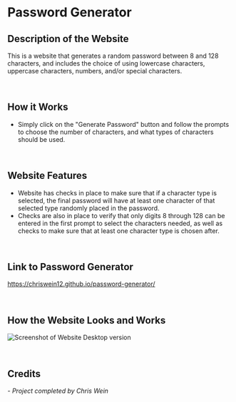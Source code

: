 # Password Generator

## Description of the Website
This is a website that generates a random password between 8 and 128 characters, and includes the choice of using lowercase characters, uppercase characters, numbers, and/or special characters.

<br/>

## How it Works
* Simply click on the "Generate Password" button and follow the prompts to choose the number of characters, and what types of characters should be used.

<br/>

## Website Features
* Website has checks in place to make sure that if a character type is selected, the final password will have at least one character of that selected type randomly placed in the password.
* Checks are also in place to verify that only digits 8 through 128 can be entered in the first prompt to select the characters needed, as well as checks to make sure that at least one character type is chosen after.

<br/>

## Link to Password Generator
https://chriswein12.github.io/password-generator/

<br/>

## How the Website Looks and Works

![Screenshot of Website Desktop version](./assets/screen-record.gif)

<br/>

## Credits

*- Project completed by Chris Wein*